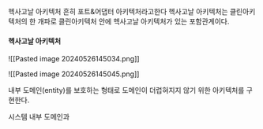 헥사고날 아키텍처 흔히 포트&어댑터 아키텍처라고한다
헥사고날 아키텍처는 클린아키텍처의 한 개파로 클린아키텍처 안에 헥사고날 아키텍처가 있는 포함관계이다.


#### 헥사고날 아키텍처
![[Pasted image 20240526145034.png]]


![[Pasted image 20240526145045.png]]

내부 도메인(entity)를 보호하는 형태로 도메인이 더럽혀지지 않기 위한 아키텍처를 구현한다.

시스템 내부 도메인과
